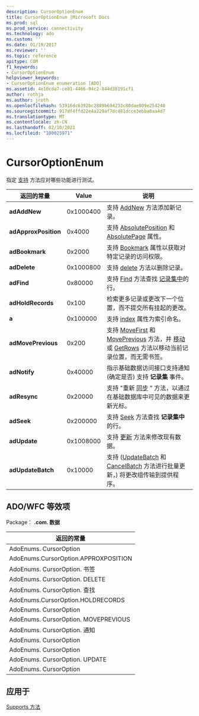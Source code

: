 ```yaml
---
description: CursorOptionEnum
title: CursorOptionEnum |Microsoft Docs
ms.prod: sql
ms.prod_service: connectivity
ms.technology: ado
ms.custom: ''
ms.date: 01/19/2017
ms.reviewer: ''
ms.topic: reference
apitype: COM
f1_keywords:
- CursorOptionEnum
helpviewer_keywords:
- CursorOptionEnum enumeration [ADO]
ms.assetid: 4e10cda7-ce81-4466-94c2-844d38191cf1
author: rothja
ms.author: jroth
ms.openlocfilehash: 53916dc6392bc2889b694233c80dae809e254240
ms.sourcegitcommit: 917df4ffd22e4a229af7dc481dcce3ebba0aa4d7
ms.translationtype: MT
ms.contentlocale: zh-CN
ms.lasthandoff: 02/10/2021
ms.locfileid: "100025971"
---
```

# <a name="cursoroptionenum"></a>CursorOptionEnum
指定 [支持](./supports-method.md) 方法应对哪些功能进行测试。  
  
|返回的常量|Value|说明|  
|--------------|-----------|-----------------|  
|**adAddNew**|0x1000400|支持 [AddNew](./addnew-method-ado.md) 方法添加新记录。|  
|**adApproxPosition**|0x4000|支持 [AbsolutePosition](./absoluteposition-property-ado.md) 和 [AbsolutePage](./absolutepage-property-ado.md) 属性。|  
|**adBookmark**|0x2000|支持 [Bookmark](./bookmark-property-ado.md) 属性以获取对特定记录的访问权限。|  
|**adDelete**|0x1000800|支持 [delete](./delete-method-ado-recordset.md) 方法以删除记录。|  
|**adFind**|0x80000|支持 [Find](./find-method-ado.md) 方法查找 [记录集中](./recordset-object-ado.md)的行。|  
|**adHoldRecords**|0x100|检索更多记录或更改下一个位置，而不提交所有挂起的更改。|  
|**a**|0x100000|支持 [index](./index-property.md) 属性为索引命名。|  
|**adMovePrevious**|0x200|支持 [MoveFirst](./movefirst-movelast-movenext-and-moveprevious-methods-ado.md) 和 [MovePrevious](./movefirst-movelast-movenext-and-moveprevious-methods-ado.md) 方法，并 [移动](./move-method-ado.md) 或 [GetRows](./getrows-method-ado.md) 方法以移动当前记录位置，而无需书签。|  
|**adNotify**|0x40000|指示基础数据访问接口支持通知 (确定是否) 支持 **记录集** 事件。|  
|**adResync**|0x20000|支持 "重新 [同步](./resync-method.md) " 方法，以通过在基础数据库中可见的数据来更新光标。|  
|**adSeek**|0x200000|支持 [Seek](./seek-method.md) 方法查找 **记录集中** 的行。|  
|**adUpdate**|0x1008000|支持 [更新](./update-method.md) 方法来修改现有数据。|  
|**adUpdateBatch**|0x10000|支持 ([UpdateBatch](./updatebatch-method.md) 和 [CancelBatch](./cancelbatch-method-ado.md) 方法进行批量更新，) 将更改组传输到提供程序。|  
  
## <a name="adowfc-equivalent"></a>ADO/WFC 等效项  
 Package： **.com. 数据**  
  
|返回的常量|  
|--------------|  
|AdoEnums. CursorOption|  
|AdoEnums.CursorOption.APPROXPOSITION|  
|AdoEnums. CursorOption. 书签|  
|AdoEnums. CursorOption. DELETE|  
|AdoEnums. CursorOption. 查找|  
|AdoEnums.CursorOption.HOLDRECORDS|  
|AdoEnums. CursorOption|  
|AdoEnums. CursorOption. MOVEPREVIOUS|  
|AdoEnums. CursorOption. 通知|  
|AdoEnums. CursorOption|  
|AdoEnums. CursorOption|  
|AdoEnums. CursorOption. UPDATE|  
|AdoEnums. CursorOption|  
  
## <a name="applies-to"></a>应用于  
 [Supports 方法](./supports-method.md)